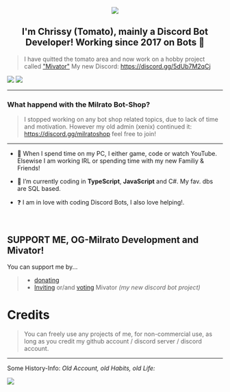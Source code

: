 <div align="center" style"border-radius:15px">
  <a href="https://discord.gg/5dUb7M2qCj" title="Discord Server" target="_blank">
    <img src="https://cdn.discordapp.com/banners/1069185336913170503/5d74ce8347210fb362c092292c85a184.png" style"width: 100%;border-radius:15px">
  </a>
</div>

## <div align="center">I'm Chrissy (Tomato), mainly a Discord Bot Developer! Working since 2017 on Bots 🚀</div>  

> I have quitted the tomato area and now work on a hobby project called ["Mivator"](https://mivator.com)
> My new Discord: https://discord.gg/5dUb7M2qCj

<a href="https://discord.com/users/498094279793704991/"><img src="[https://discord.c99.nl/widget/theme-3/498094279793704991.png](https://discord.c99.nl/widget/theme-4/756936235968364664.png)"></a> <a href="https://discord.gg/5dUb7M2qCj"><img src="https://discord.com/api/guilds/1070626568260562954/widget.png?style=banner2"></a>

***

### What happend with the Milrato Bot-Shop?

> I stopped working on any bot shop related topics, due to lack of time and motivation. However my old admin (xenix) continued it:
> https://discord.gg/milratoshop feel free to join!

***

- 🔭 When I spend time on my PC, I either game, code or watch YouTube. Elsewise I am working IRL or spending time with my new Familiy & Friends!
  

- 🌱 I’m currently coding in **TypeScript**, **JavaScript** and C#. My fav. dbs are SQL based.  
  

- ❓  I am in love with coding Discord Bots, I also love helping!.
  
<br/>
  
## SUPPORT ME, OG-Milrato Development and Mivator!

You can support me by...
> - [donating](https://paypal.me/MilratoDevelopment)
> - [Inviting](https://discord.com/oauth2/authorize?client_id=1068868597398650971&permissions=2056&scope=applications.commands%20bot) or/and [voting](https://top.gg/bot/1068868597398650971/vote) Mivator *(my new discord bot project)*

# Credits

> You can freely use any projects of me, for non-commercial use, as long as you credit my github account / discord server / discord account.

***

Some History-Info: *Old Account, old Habits, old Life:*

![](https://discord.c99.nl/widget/theme-3/442355791412854784.png)
